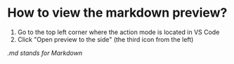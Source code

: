 # How to view the markdown preview?

1. Go to the top left corner where the action mode is located in VS Code
2. Click "Open preview to the side" (the third icon from the left)

_.md stands for Markdown_
